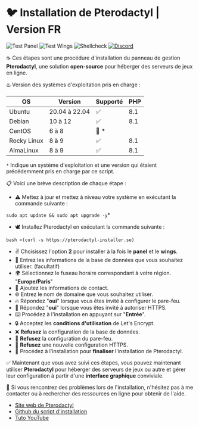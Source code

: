 
# :bird: Installation de Pterodactyl | Version FR

![Test Panel](https://github.com/pterodactyl-installer/pterodactyl-installer/actions/workflows/panel.yml/badge.svg)
![Test Wings](https://github.com/pterodactyl-installer/pterodactyl-installer/actions/workflows/wings.yml/badge.svg)
![Shellcheck](https://github.com/pterodactyl-installer/pterodactyl-installer/actions/workflows/shellcheck.yml/badge.svg)
[![Discord](https://img.shields.io/discord/682342331206074373?label=&logo=discord&logoColor=ffffff&color=7389D8&labelColor=6A7EC2)](https://discord.gg/EYzUxYd9Pk)

☕ Ces étapes sont une procédure d'installation du panneau de gestion **Pterodactyl**, une solution **open-source** pour héberger des serveurs de jeux en ligne.

♨️ Version des systèmes d'exploitation pris en charge :

| OS     | Version | Supporté     | PHP |
| ---------------- | ------- | ------------------ | ----------- |
| Ubuntu           | 20.04 à 22.04   | :white_check_mark:       | 8.1            |
| Debian           | 10 à 12       | :white_check_mark:         | 8.1            |
| CentOS           | 6 à 8       | :red_circle: \*       |             |
| Rocky Linux      | 8 à 9       | :white_check_mark: | 8.1         |
| AlmaLinux        | 8 à 9       | :white_check_mark: | 8.1         |

`*` Indique un système d'exploitation et une version qui étaient précédemment pris en charge par ce script.

📋 Voici une brève description de chaque étape :

- ⚠️ Mettez à jour et mettez à niveau votre système en exécutant la commande suivante :

```sudo apt update && sudo apt upgrade -y```*
- 🕊️ Installez Pterodactyl en exécutant la commande suivante :

```bash <(curl -s https://pterodactyl-installer.se)```
- ✌️ Choisissez l'option **2** pour installer à la fois le **panel** et le **wings**.
- 💾 Entrez les informations de la base de données que vous souhaitez utiliser. (facultatif)
- 🌍 Sélectionnez le fuseau horaire correspondant à votre région. "**Europe/Paris**"
- 👤 Ajoutez les informations de contact.
- 🌐 Entrez le nom de domaine que vous souhaitez utiliser.
- 🔥 Répondez "**oui**" lorsque vous êtes invité à configurer le pare-feu.
- 🔰 Répondez "**oui**" lorsque vous êtes invité à autoriser HTTPS.
- ⌨️ Procédez à l'installation en appuyant sur "**Entrée**".
- 🔒 Acceptez les **conditions d'utilisation** de Let's Encrypt.
- ❌ **Refusez** la configuration de la base de données.
- 💢 **Refusez** la configuration du pare-feu.
- 💨 **Refusez** une nouvelle configuration HTTPS.
- 🤌 Procédez à l'installation pour **finaliser** l'installation de Pterodactyl.

✅ Maintenant que vous avez suivi ces étapes, vous pouvez maintenant utiliser **Pterodactyl** pour héberger des serveurs de jeux ou autre et gérer leur configuration à partir d'une **interface graphique** conviviale.

🥸 Si vous rencontrez des problèmes lors de l'installation, n'hésitez pas à me contacter ou à rechercher des ressources en ligne pour obtenir de l'aide. 
- [Site web de Pterodactyl](https://pterodactyl.io/)
- [Github du script d'installation](https://github.com/pterodactyl-installer/pterodactyl-installer)
- [Tuto YouTube](https://www.youtube.com/watch?v=E8UJhyUFoHM)
